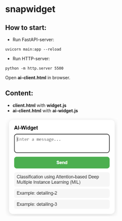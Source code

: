 
# snapwidget


## How to start:
* Run FastAPI-server:
```
uvicorn main:app --reload
```

* Run HTTP-server:
```
python -m http.server 5500
```

Open **ai-client.html** in browser.

## Content:

* **client.html** with **widget.js**
* **ai-client.html** with **ai-widget.js**


<p align="left">
  <img src="assets/ai-widget.png" alt="ai-widget" width="360">
</p>
